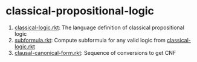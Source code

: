 # classical-propositional-logic

1. [classical-logic.rkt](./classical-logic.rkt): The language definition of classical propositional logic
2. [subformula.rkt](./subformula.rkt): Compute subformula for any valid logic from [classical-logic.rkt](./classical-logic.rkt)
3. [clausal-canonical-form.rkt](./clausal-canonical-form.rkt): Sequence of conversions to get CNF
